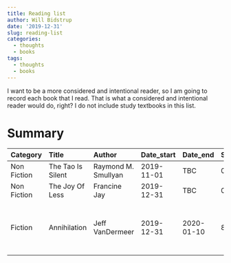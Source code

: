 ```yaml
---
title: Reading list
author: Will Bidstrup
date: '2019-12-31'
slug: reading-list
categories:
  - thoughts
  - books
tags:
  - thoughts
  - books
---
```


I want to be a more considered and intentional reader, so I am going to record each book that I read. That is what a considered and intentional reader would do, right?  I do not include study textbooks in this list.  







# Summary











|Category    |Title             |Author              |Date_start |Date_end   |Skulls |Notes                                           |
|:-----------|:-----------------|:-------------------|:----------|:----------|:------|:-----------------------------------------------|
|Non Fiction |The Tao Is Silent |Raymond M. Smullyan |2019-11-01 |TBC        |0      |TBC                                             |
|Non Fiction |The Joy Of Less   |Francine Jay        |2019-12-31 |TBC        |0      |TBC                                             |
|Fiction     |Annihilation      |Jeff VanDermeer     |2019-12-31 |2020-01-10 |8      |Nice and short, tight, scary, thought-provoking |



